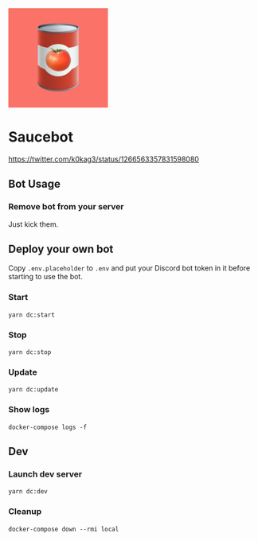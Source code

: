<img width="200" src="https://raw.githubusercontent.com/k0kag3/saucebot/master/assets/Icon.png" alt="Icon" />

# Saucebot

https://twitter.com/k0kag3/status/1266563357831598080

## Bot Usage

### Remove bot from your server

Just kick them.

## Deploy your own bot

Copy `.env.placeholder` to `.env` and put your Discord bot token in it before starting to use the bot.

### Start

```shell
yarn dc:start
```

### Stop

```shell
yarn dc:stop
```

### Update

```shell
yarn dc:update
```

### Show logs

```shell
docker-compose logs -f
```

## Dev

### Launch dev server

```shell
yarn dc:dev
```

### Cleanup

```shell
docker-compose down --rmi local
```
